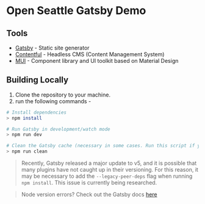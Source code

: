 # Open Seattle Gatsby Demo

## Tools

- [Gatsby](https://www.gatsbyjs.com/) - Static site generator
- [Contentful](https://www.contentful.com/) - Headless CMS (Content Management System)
- [MUI](mui.com) - Component library and UI toolkit based on Material Design

## Building Locally

1. Clone the repository to your machine.
2. run the following commands -

```bash
# Install dependencies
> npm install

# Run Gatsby in development/watch mode
> npm run dev

# Clean the Gatsby cache (necessary in some cases. Run this script if you notice that your changes aren't appearing in development mode.)
> npm run clean
```

> Recently, Gatsby released a major update to v5, and it is possible that many plugins have not caught up in their versioning. For this reason, it may be necessary to add the `--legacy-peer-deps` flag when running `npm install`. This issue is currently being researched.

> Node version errors? Check out the Gatsby docs [here](https://www.gatsbyjs.com/docs/upgrading-node-js/)
